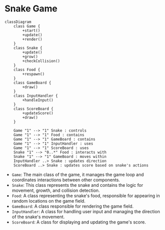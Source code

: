 # Snake Game

```mermaid
classDiagram
    class Game {
        +start()
        +update()
        +render()
    }
    class Snake {
        +update()
        +grow()
        +checkCollision()
    }
    class Food {
        +respawn()
    }
    class GameBoard {
        +draw()
    }
    class InputHandler {
        +handleInput()
    }
    class ScoreBoard {
        +updateScore()
        +draw()
    }

    Game "1" --> "1" Snake : controls
    Game "1" --> "1" Food : contains
    Game "1" --> "1" GameBoard : contains
    Game "1" --> "1" InputHandler : uses
    Game "1" --> "1" ScoreBoard : uses
    Snake "1" --> "0..*" Food : interacts with
    Snake "1" --> "1" GameBoard : moves within
    InputHandler ..> Snake : updates direction
    ScoreBoard ..> Snake : updates score based on snake's actions
```

- `Game`: The main class of the game, it manages the game loop and coordinates interactions between other components.
- `Snake`: This class represents the snake and contains the logic for movement, growth, and collision detection.
- `Food`: A class representing the snake's food, responsible for appearing in random locations on the game field.
- `GameBoard`: A class responsible for rendering the game field.
- `InputHandler`: A class for handling user input and managing the direction of the snake's movement.
- `ScoreBoard`: A class for displaying and updating the game's score.
